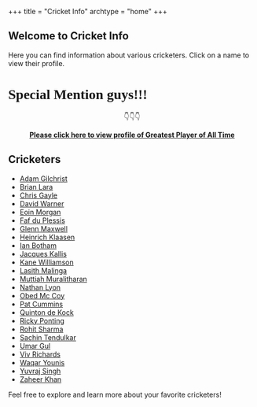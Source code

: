 +++
title = "Cricket Info"
archtype = "home"
+++

## Welcome to Cricket Info

Here you can find information about various cricketers. Click on a name to view their profile.
# <span style="font-family: 'Playfair Display', serif;">Special Mention guys!!! </span>
 <center> 👇👇👇
<!-- I need a emoji here showing down arrow  -->
<!-- below link should be adjusted at center -->

[**Please click here to view profile of Greatest Player of All Time**](./Cricket%20Info/Vk.md)

</center>


## Cricketers

- [Adam Gilchrist](./cricketers/adam-gilchrist)
- [Brian Lara](./cricketers/brian-lara)
- [Chris Gayle](./cricketers/chris-gayle)
- [David Warner](./cricketers/david-warner)
- [Eoin Morgan](./cricketers/eoin-morgan)
- [Faf du Plessis](./cricketers/faf-du-plessis)
- [Glenn Maxwell](./cricketers/glenn-maxwell)
- [Heinrich Klaasen](./cricketers/heinrich-klaasen)
- [Ian Botham](./cricketers/ian-botham)
- [Jacques Kallis](./cricketers/jacques-kallis)
- [Kane Williamson](./cricketers/kane-williamson)
- [Lasith Malinga](./cricketers/lasith-malinga)
- [Muttiah Muralitharan](./cricketers/muttiah-muralitharan)
- [Nathan Lyon](./cricketers/nathan-lyon)
- [Obed Mc Coy](./cricketers/obed-mc-coy)
- [Pat Cummins](./cricketers/pat-cummins)
- [Quinton de Kock](./cricketers/quinton-de-kock)
- [Ricky Ponting](./cricketers/ricky-ponting)
- [Rohit Sharma](./cricketers/rohit-sharma)
- [Sachin Tendulkar](./cricketers/sachin-tendulkar)
- [Umar Gul](./cricketers/umar-gul)
- [Viv Richards](./cricketers/viv-richards)
- [Waqar Younis](./cricketers/waqar-younis)
- [Yuvraj Singh](./cricketers/yuvraj-singh)
- [Zaheer Khan](./cricketers/zaheer-khan)

Feel free to explore and learn more about your favorite cricketers!
